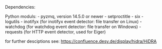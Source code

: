 Dependencies:

Python moduls:
    - pyzmq, version 14.5.0 or newer
    - setproctitle
    - six
    - logutils
    - inotifyx (for inotifyx event detector: file transfer on Linux)
    - watchdog (for watchdog event detector: file transfer on Windows)
    - requests (for HTTP event detector, used for Eiger)

for further desciptions see:
https://confluence.desy.de/display/hidra/HiDRA
